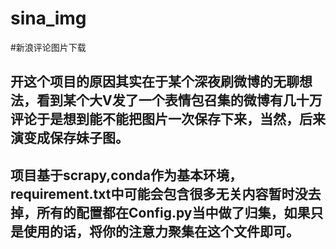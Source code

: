 # sina_img
#新浪评论图片下载
## 开这个项目的原因其实在于某个深夜刷微博的无聊想法，看到某个大V发了一个表情包召集的微博有几十万评论于是想到能不能把图片一次保存下来，当然，后来演变成保存妹子图。

## 项目基于scrapy,conda作为基本环境，requirement.txt中可能会包含很多无关内容暂时没去掉，所有的配置都在Config.py当中做了归集，如果只是使用的话，将你的注意力聚集在这个文件即可。
